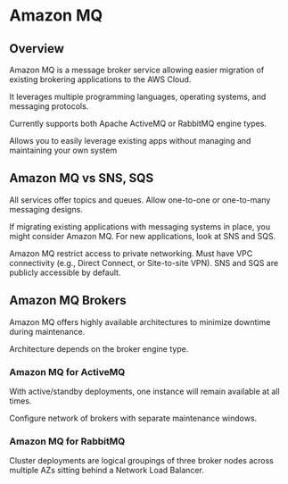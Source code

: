 # Amazon MQ

## Overview

Amazon MQ is a message broker service allowing easier migration of existing brokering applications to the AWS Cloud.

It leverages multiple programming languages, operating systems, and messaging protocols.

Currently supports both Apache ActiveMQ or RabbitMQ engine types.

Allows you to easily leverage existing apps without managing and maintaining your own system


## Amazon MQ vs SNS, SQS

All services offer topics and queues. Allow one-to-one or one-to-many messaging designs.

If migrating existing applications with messaging systems in place, you might consider Amazon MQ. For new applications, look at SNS and SQS.

Amazon MQ restrict access to private networking. Must have VPC connectivity (e.g., Direct Connect, or Site-to-site VPN). SNS and SQS are publicly accessible by default.


## Amazon MQ Brokers

Amazon MQ offers highly available architectures to minimize downtime during maintenance.

Architecture depends on the broker engine type.

### Amazon MQ for ActiveMQ

With active/standby deployments, one instance will remain available at all times.

Configure network of brokers with separate maintenance windows.

### Amazon MQ for RabbitMQ

Cluster deployments are logical groupings of three broker nodes across multiple AZs sitting behind a Network Load Balancer.
